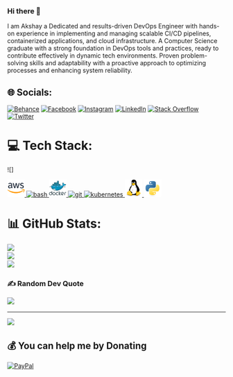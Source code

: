 ### Hi there 👋
   I am Akshay a Dedicated and results-driven DevOps Engineer with hands-on experience in implementing and managing scalable CI/CD pipelines, containerized applications, and cloud infrastructure. A Computer Science graduate with a strong foundation in DevOps tools and practices, ready to contribute effectively in dynamic tech environments. Proven problem-solving skills and adaptability with a proactive approach to optimizing processes and enhancing system reliability.



## 🌐 Socials:
[![Behance](https://img.shields.io/badge/Behance-1769ff?logo=behance&logoColor=white)](https://behance.net/https://www.behance.net/collection/200066511/aksxy) [![Facebook](https://img.shields.io/badge/Facebook-%231877F2.svg?logo=Facebook&logoColor=white)](https://facebook.com/https://www.facebook.com/akshay.mule.7146) [![Instagram](https://img.shields.io/badge/Instagram-%23E4405F.svg?logo=Instagram&logoColor=white)](https://instagram.com/https://www.instagram.com/aksxy__/) [![LinkedIn](https://img.shields.io/badge/LinkedIn-%230077B5.svg?logo=linkedin&logoColor=white)](https://linkedin.com/in/https://www.linkedin.com/in/akshay-mule-287811218/) [![Stack Overflow](https://img.shields.io/badge/-Stackoverflow-FE7A16?logo=stack-overflow&logoColor=white)](https://stackoverflow.com/users/https://stackoverflow.com/users/17531907/aksxy) [![Twitter](https://img.shields.io/badge/Twitter-%231DA1F2.svg?logo=Twitter&logoColor=white)](https://twitter.com/https://twitter.com/Aksxy__) 


# 💻 Tech Stack:
![]<p align="left"> <a href="https://aws.amazon.com" target="_blank" rel="noreferrer"> <img src="https://raw.githubusercontent.com/devicons/devicon/master/icons/amazonwebservices/amazonwebservices-original-wordmark.svg" alt="aws" width="40" height="40"/> </a> <a href="https://www.gnu.org/software/bash/" target="_blank" rel="noreferrer"> <img src="https://www.vectorlogo.zone/logos/gnu_bash/gnu_bash-icon.svg" alt="bash" width="40" height="40"/> </a> <a href="https://www.docker.com/" target="_blank" rel="noreferrer"> <img src="https://raw.githubusercontent.com/devicons/devicon/master/icons/docker/docker-original-wordmark.svg" alt="docker" width="40" height="40"/> </a> <a href="https://git-scm.com/" target="_blank" rel="noreferrer"> <img src="https://www.vectorlogo.zone/logos/git-scm/git-scm-icon.svg" alt="git" width="40" height="40"/> </a> <a href="https://kubernetes.io" target="_blank" rel="noreferrer"> <img src="https://www.vectorlogo.zone/logos/kubernetes/kubernetes-icon.svg" alt="kubernetes" width="40" height="40"/> </a> <a href="https://www.linux.org/" target="_blank" rel="noreferrer"> <img src="https://raw.githubusercontent.com/devicons/devicon/master/icons/linux/linux-original.svg" alt="linux" width="40" height="40"/> </a> <a href="https://www.python.org" target="_blank" rel="noreferrer"> <img src="https://raw.githubusercontent.com/devicons/devicon/master/icons/python/python-original.svg" alt="python" width="40" height="40"/> </a> </p>


# 📊 GitHub Stats:
![](https://github-readme-stats.vercel.app/api?username=aksxy&theme=dark&hide_border=false&include_all_commits=false&count_private=false)<br/>
![](https://github-readme-streak-stats.herokuapp.com/?user=aksxy&theme=dark&hide_border=false)<br/>
![](https://github-readme-stats.vercel.app/api/top-langs/?username=aksxy&theme=dark&hide_border=false&include_all_commits=false&count_private=false&layout=compact)



### ✍️ Random Dev Quote
![](https://quotes-github-readme.vercel.app/api?type=horizontal&theme=radical)

---
[![](https://visitcount.itsvg.in/api?id=aksxy&icon=0&color=0)](https://visitcount.itsvg.in)

  ## 💰 You can help me by Donating
  [![PayPal](https://img.shields.io/badge/PayPal-00457C?style=for-the-badge&logo=paypal&logoColor=white)](https://paypal.me/Aksxy) 

  
<!-- Proudly created with GPRM ( https://gprm.itsvg.in ) -->
